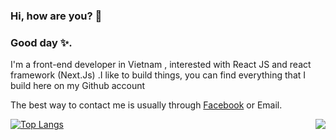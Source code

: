 ### Hi, how are you? 👋
### Good day ✨.

I'm a front-end developer in Vietnam , interested with React JS and react framework (Next.Js) .I like to build things, you can find everything that I build here on my Github account

The best way to contact me is usually through [Facebook](https://www.facebook.com/tuda54) or Email.

<a href="#">
<img align="right" src="https://github-readme-stats.vercel.app/api?username=daoanhtu57789&show_icons=true&theme=merko ">
</a>

[![Top Langs](https://github-readme-stats.vercel.app/api/top-langs/?username=daoanhtu57789)](https://github.com/daoanhtu57789)



<!--
**daoanhtu57789/daoanhtu57789** is a ✨ _special_ ✨ repository because its `README.md` (this file) appears on your GitHub profile.

Here are some ideas to get you started:

- 🔭 I’m currently working on ...
- 🌱 I’m currently learning ...
- 👯 I’m looking to collaborate on ...
- 🤔 I’m looking for help with ...
- 💬 Ask me about ...
- 📫 How to reach me: ...
- 😄 Pronouns: ...
- ⚡ Fun fact: ...
-->
